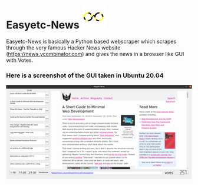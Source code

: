 # Easyetc-News ![alt text](https://github.com/schikani/Easyetc-News/blob/master/easyetc.png)

Easyetc-News is basically a Python based webscraper which scrapes through the very famous Hacker News website (https://news.ycombinator.com) and gives the news in a browser like GUI with Votes.

### Here is a screenshot of the GUI taken in Ubuntu 20.04

![alt text](https://github.com/schikani/Easyetc-News/blob/master/Easyetc_news_screenshot.png)
